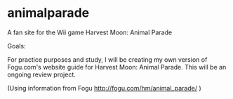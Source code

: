 # animalparade
A fan site for the Wii game Harvest Moon: Animal Parade

Goals:

For practice purposes and study, I will be creating my own version of Fogu.com's website guide for Harvest Moon: Animal Parade. This will be an ongoing review project.

(Using information from Fogu
http://fogu.com/hm/animal_parade/ )
